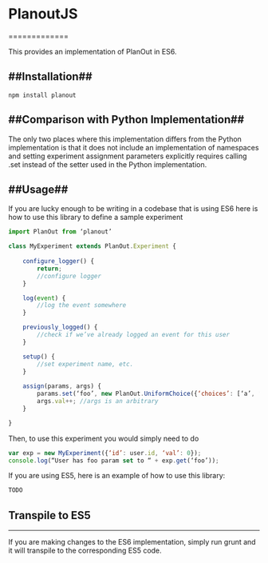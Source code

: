 # PlanoutJS #
=============


This provides an implementation of PlanOut in ES6.

##Installation##
-----------
```
npm install planout
```

##Comparison with Python Implementation##
-----

The only two places where this implementation differs from the Python implementation is that it does not include an implementation of namespaces and setting experiment assignment parameters explicitly requires calling .set instead of the setter used in the Python implementation.

##Usage##
-----

If you are lucky enough to be writing in a codebase that is using ES6 here is how to use this library to define a sample experiment

```javascript
import PlanOut from ‘planout’

class MyExperiment extends PlanOut.Experiment {
	
	configure_logger() {
		return;
		//configure logger
	}

	log(event) {
		//log the event somewhere
	}

	previously_logged() {
		//check if we’ve already logged an event for this user
	}

	setup() {
		//set experiment name, etc.
	}
	
	assign(params, args) {
		params.set(‘foo’, new PlanOut.UniformChoice({‘choices’: [‘a’, ‘b’], ‘unit’: args.id});
		args.val++; //args is an arbitrary 
	}

}
```

Then, to use this experiment you would simply need to do 

```javascript
var exp = new MyExperiment({‘id’: user.id, ‘val’: 0});
console.log(“User has foo param set to “ + exp.get(‘foo’));
```

If you are using ES5, here is an example of how to use this library: 

```javascript
TODO
```

## Transpile to ES5 ##
-----

If you are making changes to the ES6 implementation, simply run grunt and it will transpile to the corresponding ES5 code.




	